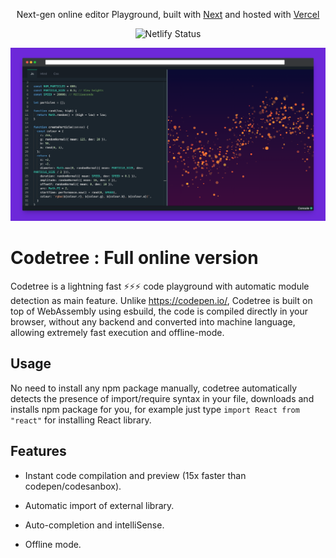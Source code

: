 <p align="center">
  Next-gen online editor Playground, built with <a href="https://nextjs.org/" target="_blank">Next</a> and hosted with <a href="https://vercel.com/" target="_blank">Vercel</a>
</p>
<p align="center">
    <img src="https://img.shields.io/badge/contributions-welcome-brightgreen.svg?style=flat" alt="Netlify Status" />
</p>

![](public/preview-image.png)

# Codetree : Full online version 

Codetree is a lightning fast ⚡️⚡️⚡️ code playground with automatic module detection as main feature. Unlike https://codepen.io/, Codetree is built on top of WebAssembly using esbuild, the code is compiled directly in your browser, without any backend and converted into machine language, allowing extremely fast execution and offline-mode.

## Usage

No need to install any npm package manually, codetree automatically detects the presence of import/require syntax in your file, downloads and installs npm package for you, for example just type `import React from "react"` for installing React library.

## Features

- Instant code compilation and preview (15x faster than codepen/codesanbox).

- Automatic import of external library.

- Auto-completion and intelliSense.

- Offline mode.